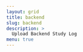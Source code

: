 ```yaml
---
layout: grid
title: backend
slug: backend
description: >
  Upload Backend Study Log
menu: true
---
```

